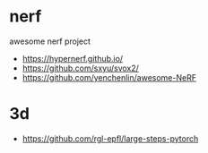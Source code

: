 # nerf
awesome nerf project

- https://hypernerf.github.io/
- https://github.com/sxyu/svox2/
- https://github.com/yenchenlin/awesome-NeRF

# 3d
- https://github.com/rgl-epfl/large-steps-pytorch
